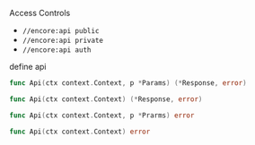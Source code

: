 Access Controls

- `//encore:api public`
- `//encore:api private`
- `//encore:api auth`

define api

```go
func Api(ctx context.Context, p *Params) (*Response, error)

func Api(ctx context.Context) (*Response, error)

func Api(ctx context.Context, p *Prarms) error

func Api(ctx context.Context) error
```


